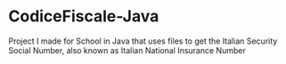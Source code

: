# CodiceFiscale-Java
Project I made for School in Java that uses files to get the Italian Security Social Number, also known as Italian National Insurance Number
